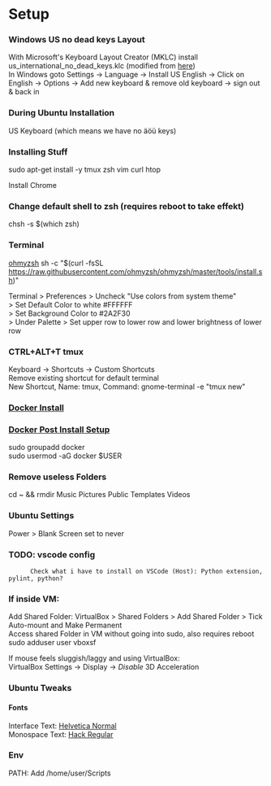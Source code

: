 # Setup

### Windows US no dead keys Layout
With Microsoft's Keyboard Layout Creator (MKLC) install us_international_no_dead_keys.klc  (modified from [here](https://github.com/umanovskis/win-kbd-usint-nodead/))  
In Windows goto Settings -> Language -> Install US English -> Click on English -> Options -> Add new keyboard & remove old keyboard -> sign out & back in

### During Ubuntu Installation
US Keyboard (which means we have no äöü keys)

### Installing Stuff
sudo apt-get install -y tmux zsh vim curl htop

Install Chrome

### Change default shell to zsh  (requires reboot to take effekt)
chsh -s $(which zsh)

### Terminal
[ohmyzsh](https://github.com/ohmyzsh/ohmyzsh)
sh -c "$(curl -fsSL https://raw.githubusercontent.com/ohmyzsh/ohmyzsh/master/tools/install.sh)"

Terminal > Preferences > Uncheck "Use colors from system theme"  
                       > Set Default Color to white #FFFFFF  
                       > Set Background Color to #2A2F30  
                       > Under Palette > Set upper row to lower row and lower brightness of lower row
                        
### CTRL+ALT+T tmux
Keyboard -> Shortcuts -> Custom Shortcuts  
Remove existing shortcut for default terminal  
New Shortcut, Name: tmux, Command: gnome-terminal -e "tmux new"

### [Docker Install](https://docs.docker.com/v17.09/engine/installation/linux/docker-ce/ubuntu/)
### [Docker Post Install Setup](https://docs.docker.com/install/linux/linux-postinstall/)
sudo groupadd docker  
sudo usermod -aG docker $USER

### Remove useless Folders
cd ~ && rmdir Music Pictures Public Templates Videos

### Ubuntu Settings
Power > Blank Screen set to never

### TODO: vscode config
          Check what i have to install on VSCode (Host): Python extension, pylint, python?

### If inside VM:

Add Shared Folder: VirtualBox > Shared Folders > Add Shared Folder > Tick Auto-mount and Make Permanent  
Access shared Folder in VM without going into sudo, also requires reboot  
sudo adduser user vboxsf

If mouse feels sluggish/laggy and using VirtualBox:  
VirtualBox Settings -> Display -> *Disable* 3D Acceleration  

### Ubuntu Tweaks
#### Fonts
Interface Text: [Helvetica Normal](https://www.fontmirror.com/helvetica)  
Monospace Text: [Hack Regular](https://sourcefoundry.org/hack/)

### Env
PATH: Add /home/user/Scripts


